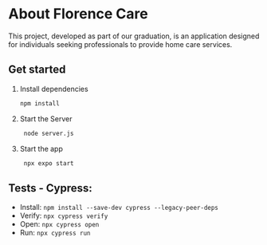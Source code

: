 # About Florence Care
This project, developed as part of our graduation, is an application designed for individuals seeking professionals to provide home care services.

## Get started
1. Install dependencies

   ```bash
   npm install
   ```

2. Start the Server

   ```bash
    node server.js
   ```

3. Start the app

   ```bash
    npx expo start
   ```

## Tests - Cypress:
- Install: ``npm install --save-dev cypress --legacy-peer-deps``
- Verify: ``npx cypress verify``
- Open: ``npx cypress open``
- Run: ``npx cypress run``
